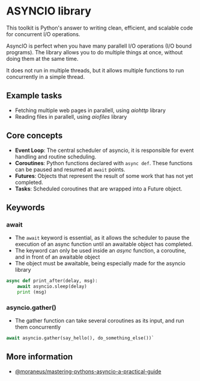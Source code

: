 # ASYNCIO library
This toolkit is Python's answer to writing clean, efficient, and scalable code for concurrent I/O operations.

AsyncIO is perfect when you have many parallell I/O operations (I/O bound programs).
The library allows you to do multiple things at once, without doing them at the same time.

It does not run in multiple threads, but it allows multiple functions to run concurrently in a simple thread.

## Example tasks
- Fetching multiple web pages in parallell, using *aiohttp* library
- Reading files in parallell, using *aiofiles* library

## Core concepts
- **Event Loop**: The central scheduler of asyncio, it is responsible for event handling and routine scheduling.
- **Coroutines**: Python functions declared with `async def`. These functions can be paused and resumed at `await` points.
- **Futures**: Objects that represent the result of some work that has not yet completed.
- **Tasks**: Scheduled coroutines that are wrapped into a Future object.

## Keywords

### await
 - The `await` keyword is essential, as it allows the scheduler to pause the execution of an async function until an 
awaitable object has completed.
 - The keyword can only be used inside an *async* function, a coroutine, and in front of an awaitable object
 - The object must be awaitable, being especially made for the asyncio library

```python
async def print_after(delay, msg):
    await asyncio.sleep(delay)
    print (msg)
```
 
### asyncio.gather()
 - The gather function can take several coroutines as its input, and run them concurrently
 
```python
await asyncio.gather(say_hello(), do_something_else())`
```
 
## More information
 - [@moraneus/mastering-pythons-asyncio-a-practical-guide](https://medium.com/@moraneus/mastering-pythons-asyncio-a-practical-guide-0a673265cf04)
